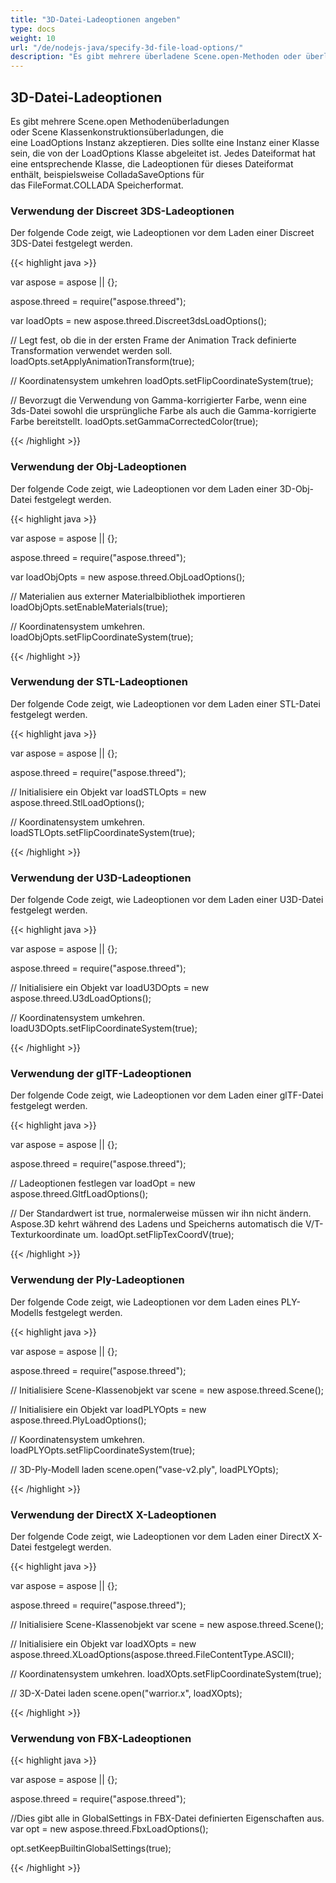 ```yaml
---
title: "3D-Datei-Ladeoptionen angeben"
type: docs
weight: 10
url: "/de/nodejs-java/specify-3d-file-load-options/"
description: "Es gibt mehrere überladene Scene.open-Methoden oder überladene Scene-Klassenkonstruktoren, die eine LoadOptions-Instanz akzeptieren."
---
```


## **3D-Datei-Ladeoptionen**
Es gibt mehrere Scene.open Methodenüberladungen oder Scene Klassenkonstruktionsüberladungen, die eine LoadOptions Instanz akzeptieren. Dies sollte eine Instanz einer Klasse sein, die von der LoadOptions Klasse abgeleitet ist. Jedes Dateiformat hat eine entsprechende Klasse, die Ladeoptionen für dieses Dateiformat enthält, beispielsweise ColladaSaveOptions für das FileFormat.COLLADA Speicherformat.
### **Verwendung der Discreet 3DS-Ladeoptionen**
Der folgende Code zeigt, wie Ladeoptionen vor dem Laden einer Discreet 3DS-Datei festgelegt werden.

{{< highlight java >}}

var aspose = aspose || {};

aspose.threed = require("aspose.threed");

var loadOpts = new aspose.threed.Discreet3dsLoadOptions();

// Legt fest, ob die in der ersten Frame der Animation Track definierte Transformation verwendet werden soll.
loadOpts.setApplyAnimationTransform(true);

// Koordinatensystem umkehren
loadOpts.setFlipCoordinateSystem(true);

// Bevorzugt die Verwendung von Gamma-korrigierter Farbe, wenn eine 3ds-Datei sowohl die ursprüngliche Farbe als auch die Gamma-korrigierte Farbe bereitstellt.
loadOpts.setGammaCorrectedColor(true);

{{< /highlight >}}

### **Verwendung der Obj-Ladeoptionen**
Der folgende Code zeigt, wie Ladeoptionen vor dem Laden einer 3D-Obj-Datei festgelegt werden.

{{< highlight java >}}

var aspose = aspose || {};

aspose.threed = require("aspose.threed");

var loadObjOpts  = new aspose.threed.ObjLoadOptions();

// Materialien aus externer Materialbibliothek importieren
loadObjOpts.setEnableMaterials(true);

// Koordinatensystem umkehren.
loadObjOpts.setFlipCoordinateSystem(true);

{{< /highlight >}}

### **Verwendung der STL-Ladeoptionen**
Der folgende Code zeigt, wie Ladeoptionen vor dem Laden einer STL-Datei festgelegt werden.

{{< highlight java >}}

var aspose = aspose || {};

aspose.threed = require("aspose.threed");

// Initialisiere ein Objekt
var loadSTLOpts   = new aspose.threed.StlLoadOptions();

// Koordinatensystem umkehren.
loadSTLOpts.setFlipCoordinateSystem(true);

{{< /highlight >}}

### **Verwendung der U3D-Ladeoptionen**
Der folgende Code zeigt, wie Ladeoptionen vor dem Laden einer U3D-Datei festgelegt werden.

{{< highlight java >}}

var aspose = aspose || {};

aspose.threed = require("aspose.threed");

// Initialisiere ein Objekt
var loadU3DOpts = new aspose.threed.U3dLoadOptions();

// Koordinatensystem umkehren.
loadU3DOpts.setFlipCoordinateSystem(true);

{{< /highlight >}}

### **Verwendung der glTF-Ladeoptionen**
Der folgende Code zeigt, wie Ladeoptionen vor dem Laden einer glTF-Datei festgelegt werden.

{{< highlight java >}}

var aspose = aspose || {};

aspose.threed = require("aspose.threed");

// Ladeoptionen festlegen
var loadOpt = new aspose.threed.GltfLoadOptions();

// Der Standardwert ist true, normalerweise müssen wir ihn nicht ändern. Aspose.3D kehrt während des Ladens und Speicherns automatisch die V/T-Texturkoordinate um.
loadOpt.setFlipTexCoordV(true);

{{< /highlight >}}

### **Verwendung der Ply-Ladeoptionen**
Der folgende Code zeigt, wie Ladeoptionen vor dem Laden eines PLY-Modells festgelegt werden.

{{< highlight java >}}

var aspose = aspose || {};

aspose.threed = require("aspose.threed");

// Initialisiere Scene-Klassenobjekt
var scene = new aspose.threed.Scene();

// Initialisiere ein Objekt
var loadPLYOpts  = new aspose.threed.PlyLoadOptions();

// Koordinatensystem umkehren.
loadPLYOpts.setFlipCoordinateSystem(true);

// 3D-Ply-Modell laden
scene.open("vase-v2.ply", loadPLYOpts);

{{< /highlight >}}

### **Verwendung der DirectX X-Ladeoptionen**
Der folgende Code zeigt, wie Ladeoptionen vor dem Laden einer DirectX X-Datei festgelegt werden.

{{< highlight java >}}

var aspose = aspose || {};

aspose.threed = require("aspose.threed");

// Initialisiere Scene-Klassenobjekt
var scene = new aspose.threed.Scene();

// Initialisiere ein Objekt
var loadXOpts = new aspose.threed.XLoadOptions(aspose.threed.FileContentType.ASCII);

// Koordinatensystem umkehren.
loadXOpts.setFlipCoordinateSystem(true);

// 3D-X-Datei laden
scene.open("warrior.x", loadXOpts);

{{< /highlight >}}

### **Verwendung von FBX-Ladeoptionen**

{{< highlight java >}}

var aspose = aspose || {};

aspose.threed = require("aspose.threed");

//Dies gibt alle in GlobalSettings in FBX-Datei definierten Eigenschaften aus.
var opt = new aspose.threed.FbxLoadOptions();

opt.setKeepBuiltinGlobalSettings(true);

{{< /highlight >}}